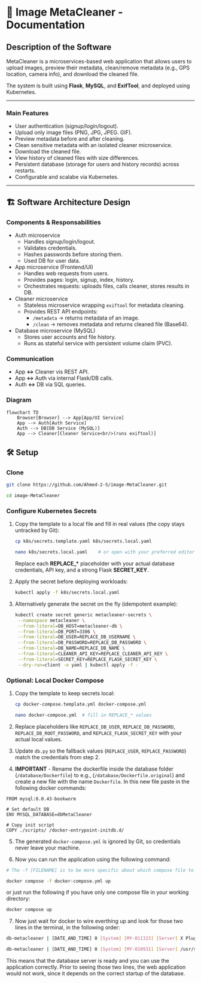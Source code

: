 # 📘 Image MetaCleaner - Documentation
## Description of the Software
MetaCleaner is a microservices-based web application that allows users to upload images, preview their metadata, clean/remove metadata (e.g., GPS location, camera info), and download the cleaned file.

The system is built using **Flask**, **MySQL**, and **ExifTool**, and deployed using Kubernetes.

---

### Main Features
- User authentication (signup/login/logout).
- Upload only image files (PNG, JPG, JPEG. GIF).
- Preview metadata before and after cleaning.
- Clean sensitive metadata with an isolated cleaner microservice.
- Download the cleaned file.
- View history of cleaned files with size differences.
- Persistent database (storage for users and history records) across restarts.
- Configurable and scalabe via Kubernetes.

---
## 🏗️ Software Architecture Design
### Components & Responsabilities
- Auth microservice
    - Handles signup/login/logout.
    - Validates credentials.
    - Hashes passwords before storing them.
    - Used DB for user data.
- App microservice (Frontend/UI)
    - Handles web requests from users.
    - Provides pages: login, signup, index, history.
    - Orchestrates requests: uploads files, calls cleaner, stores results in DB.
- Cleaner microservice
    - Stateless microservice wrapping `exiftool` for metadata cleaning.
    - Provides REST API endpoints:
        - `/metadata` -> returns metadata of an image.
        - `/clean` -> removes metadata and returns cleaned file (Base64).
- Database microservice (MySQL)
    - Stores user accounts and file history.
    - Runs as stateful service with persistent volume claim (PVC).

### Communication
- App **<->** Cleaner vis REST API.
- App **<->** Auth via internal Flask/DB calls.
- Auth **<->** DB via SQL queries.

### Diagram
```mermaid
flowchart TD
    Browser[Browser] --> App[App/UI Service]
    App --> Auth[Auth Service]
    Auth --> DB[DB Service (MySQL)]
    App --> Cleaner[Cleaner Service<br/>(runs exiftool)]

 ```

## 🛠️ Setup

### Clone
```bash
git clone https://github.com/Ahmed-2-S/image-MetaCleaner.git

cd image-MetaCleaner
```

### Configure Kubernetes Secrets
1. Copy the template to a local file and fill in real values (the copy stays untracked by Git):

   ```bash
   cp k8s/secrets.template.yaml k8s/secrets.local.yaml
   
   nano k8s/secrets.local.yaml    # or open with your preferred editor
   ```

   Replace each **REPLACE_\*** placeholder with your actual database credentials, API key, and a strong Flask **SECRET_KEY**.

2. Apply the secret before deploying workloads:

   ```bash
   kubectl apply -f k8s/secrets.local.yaml
   ```

3. Alternatively generate the secret on the fly (idempotent example):

   ```bash
   kubectl create secret generic metacleaner-secrets \
    --namespace metacleaner \
    --from-literal=DB_HOST=metacleaner-db \
    --from-literal=DB_PORT=3306 \
    --from-literal=DB_USER=REPLACE_DB_USERNAME \
    --from-literal=DB_PASSWORD=REPLACE_DB_PASSWORD \
    --from-literal=DB_NAME=REPLACE_DB_NAME \
    --from-literal=CLEANER_API_KEY=REPLACE_CLEANER_API_KEY \
    --from-literal=SECRET_KEY=REPLACE_FLASK_SECRET_KEY \
    --dry-run=client -o yaml | kubectl apply -f -
    ```

### Optional: Local Docker Compose
1. Copy the template to keep secrets local:
   ```bash
   cp docker-compose.template.yml docker-compose.yml

   nano docker-compose.yml  # fill in REPLACE_* values
   ```

2. Replace placeholders like `REPLACE_DB_USER`, `REPLACE_DB_PASSWORD`, `REPLACE_DB_ROOT_PASSWORD`, and `REPLACE_FLASK_SECRET_KEY` with your actual local values.

3. Update `db.py` so the fallback values (`REPLACE_USER`, `REPLACE_PASSWORD`) match the credentials from step 2.

4. **IMPORTANT** - Rename the dockerfile inside the database folder (`/database/Dockerfile`) to e.g., (`/database/Dockerfile.original`) and create a new file with the name `Dockerfile`. In this new file paste in the following docker commands:

```docker
FROM mysql:8.0.43-bookworm

# Set default DB
ENV MYSQL_DATABASE=dbMetaCleaner

# Copy init script
COPY ./scripts/ /docker-entrypoint-initdb.d/
```

5. The generated `docker-compose.yml` is ignored by Git, so credentials never leave your machine.

6. Now you can run the application using the following command:

```bash
# The -f [FILENAME] is to be more specific about which compose file to use

docker compose -f docker-compose.yml up
```

or just run the following if you have only one compose file in your working directory:

```bash
docker compose up
```

7. Now just wait for docker to wire everthing up and look for those two lines in the terminal, in the following order:

```bash
db-metacleaner | [DATE_AND_TIME] 0 [System] [MY-011323] [Server] X Plugin ready for connections. Bind-address: '::' port: 33060 ...

db-metacleaner | [DATE_AND_TIME] 0 [System] [MY-010931] [Server] /usr/sbin/mysqld: ready for connections. Version: '8.0.43' ...
```

This means that the database server is ready and you can use the application correctly. Prior to seeing those two lines, the web application would not work, since it depends on the correct startup of the database.
